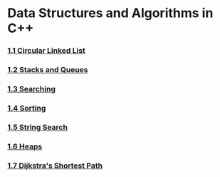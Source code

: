 # Data Structures and Algorithms in C++

### [1.1 Circular Linked List](https://github.com/goopey7/cmp201-ax1.1)

### [1.2 Stacks and Queues](https://github.com/goopey7/cmp201-ax1.2)

### [1.3 Searching](https://github.com/goopey7/cmp201-ax1.3)

### [1.4 Sorting](https://github.com/goopey7/cmp201-ax1.4)

### [1.5 String Search](https://github.com/goopey7/cmp201-ax1.5)

### [1.6 Heaps](https://github.com/goopey7/cmp201-ax1.6)

### [1.7 Dijkstra's Shortest Path](https://github.com/goopey7/cmp201-ax1.7)
